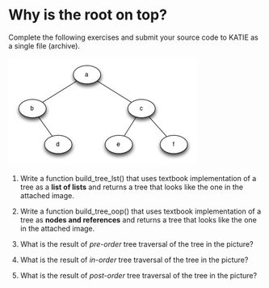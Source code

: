 # Why is the root on top?

Complete the following exercises and submit your source code to KATIE as a single file (archive).

![Tree](tree_ex_1.png)

1. Write a function build_tree_lst() that uses textbook implementation of a tree as a **list of lists** and returns a tree that looks like the one in the attached image.

2. Write a function build_tree_oop() that uses textbook implementation of a tree as **nodes and references** and returns a tree that looks like the one in the attached image.

3. What is the result of *pre-order* tree traversal of the tree in the picture?

4. What is the result of *in-order* tree traversal of the tree in the picture?

5. What is the result of *post-order* tree traversal of the tree in the picture?
